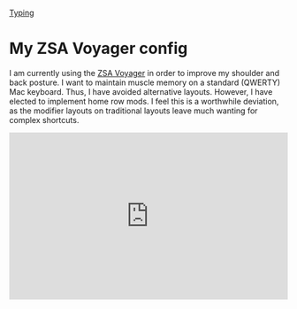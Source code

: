 [Typing](Typing.md)

# My ZSA Voyager config

I am currently using the [ZSA Voyager](https://www.zsa.io/voyager) in order to improve my shoulder and back posture. I want to maintain muscle memory on a standard (QWERTY) Mac keyboard. Thus, I have avoided alternative layouts. However, I have elected to implement home row mods. I feel this is a worthwhile deviation, as the modifier layouts on traditional layouts leave much wanting for complex shortcuts.

<div style="padding-top: 60%; position: relative;">
	<iframe src="https://configure.zsa.io/embed/voyager/layouts/nA9Nx/latest/0" style="border: 0; height: 100%; left: 0; position: absolute; top: 0; width: 100%"></iframe>
</div>
